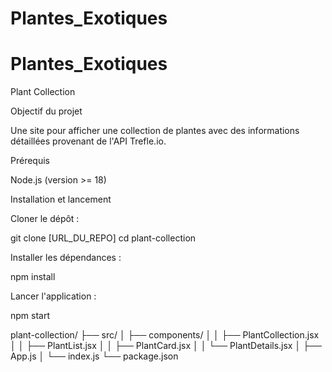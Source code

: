 # Plantes_Exotiques
# Plantes_Exotiques
Plant Collection

Objectif du projet

Une site pour afficher une collection de plantes avec des informations détaillées provenant de l'API Trefle.io.

Prérequis

Node.js (version >= 18)

Installation et lancement

Cloner le dépôt :

   git clone [URL_DU_REPO]
   cd plant-collection

Installer les dépendances :

   npm install

Lancer l'application :

   npm start

plant-collection/
├── src/
│   ├── components/
│   │      ├── PlantCollection.jsx
│   │      ├── PlantList.jsx
│   │      ├── PlantCard.jsx
│   │      └── PlantDetails.jsx
│   ├── App.js
│   └── index.js
└── package.json

